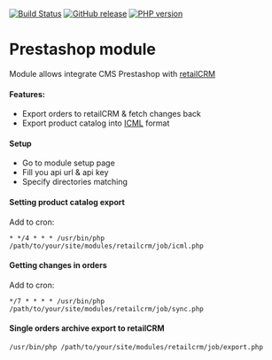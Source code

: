 [![Build Status](https://img.shields.io/travis/retailcrm/prestashop-module/master.svg?style=flat-square)](https://travis-ci.org/retailcrm/prestashop-module)
[![GitHub release](https://img.shields.io/github/release/retailcrm/prestashop-module.svg?style=flat-square)](https://github.com/retailcrm/prestashop-module/releases)
[![PHP version](https://img.shields.io/badge/PHP->=5.3-blue.svg?style=flat-square)](https://php.net/)

Prestashop module
=================

Module allows integrate CMS Prestashop with [retailCRM](http://www.retailcrm.pro)

#### Features:

* Export orders to retailCRM & fetch changes back
* Export product catalog into [ICML](http://www.retailcrm.pro/docs/Developers/ICML) format

#### Setup

* Go to module setup page
* Fill you api url & api key
* Specify directories matching

#### Setting product catalog export

Add to cron:

```
* */4 * * * /usr/bin/php /path/to/your/site/modules/retailcrm/job/icml.php
```

#### Getting changes in orders

Add to cron:

```
*/7 * * * * /usr/bin/php /path/to/your/site/modules/retailcrm/job/sync.php
```

#### Single orders archive export to retailCRM

```
/usr/bin/php /path/to/your/site/modules/retailcrm/job/export.php
```
